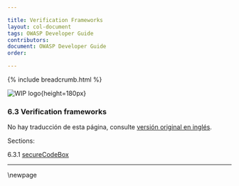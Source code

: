 ```yaml
---

title: Verification Frameworks
layout: col-document
tags: OWASP Developer Guide
contributors:
document: OWASP Developer Guide
order:

---
```


{% include breadcrumb.html %}

![WIP logo](../../../assets/images/dg_wip.png "Trabajo en curso"){height=180px}

### 6.3 Verification frameworks

No hay traducción de esta página, consulte [versión original en inglés][release0830].

Sections:

6.3.1 [secureCodeBox](#securecodebox)  

----

[release0830]: https://github.com/OWASP/www-project-developer-guide/blob/main/release/08-verification/03-frameworks/toc.md

\newpage
